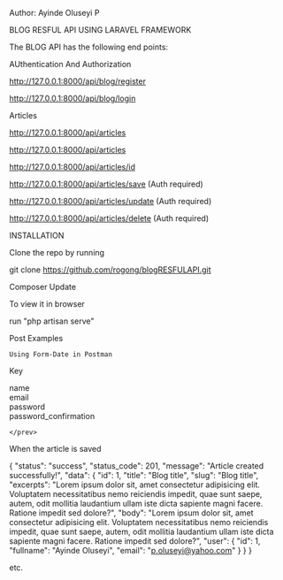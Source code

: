 
Author: Ayinde Oluseyi P



BLOG RESFUL API USING LARAVEL FRAMEWORK

The BLOG API has the following end points:

AUthentication And Authorization

http://127.0.0.1:8000/api/blog/register

http://127.0.0.1:8000/api/blog/login



Articles


http://127.0.0.1:8000/api/articles 


http://127.0.0.1:8000/api/articles      


http://127.0.0.1:8000/api/articles/id


http://127.0.0.1:8000/api/articles/save    (Auth required)


http://127.0.0.1:8000/api/articles/update   (Auth required)


http://127.0.0.1:8000/api/articles/delete   (Auth required)


INSTALLATION

Clone the repo by running 

git clone https://github.com/rogong/blogRESFULAPI.git

Composer Update 

To view it in browser 

run "php artisan serve"




Post Examples

<prev>
    
    Using Form-Date in Postman

Key 

name                     
email                    
password                  
password_confirmation      
    
    </prev>

When the article is saved 

{
    "status": "success",
    "status_code": 201,
    "message": "Article created successfully!",
    "data": {
        "id": 1,
        "title": "Blog title",
        "slug": "Blog title",
        "excerpts": "Lorem ipsum dolor sit, amet consectetur adipisicing elit. Voluptatem necessitatibus nemo reiciendis impedit, quae sunt saepe, autem, odit mollitia laudantium ullam iste dicta sapiente magni facere. Ratione impedit sed dolore?",
        "body": "Lorem ipsum dolor sit, amet consectetur adipisicing elit. Voluptatem necessitatibus nemo reiciendis impedit, quae sunt saepe, autem, odit mollitia laudantium ullam iste dicta sapiente magni facere. Ratione impedit sed dolore?",
        "user": {
            "id": 1,
            "fullname": "Ayinde Oluseyi",
            "email": "p.oluseyi@yahoo.com"
        }
    }
}

etc.






